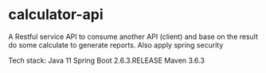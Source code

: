 # calculator-api
A Restful service API to consume another API (client) and base on the result do some calculate to generate reports.
Also apply spring security

Tech stack:
Java 11
Spring Boot 2.6.3.RELEASE
Maven 3.6.3
